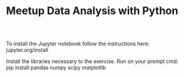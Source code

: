 # Meetup Data Analysis with Python
##
<br><br>
To install the Jupyter notebook follow the instructions here: <url> jupyter.org/install <url>  

Install the libraries necessary to the exercise.
Run on your prompt cmd:<br>
  pip install pandas numpy scipy matplotlib
